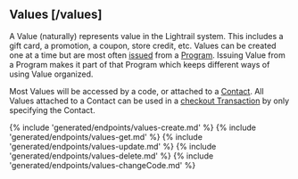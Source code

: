 ## Values [/values]

A Value (naturally) represents value in the Lightrail system.  This includes a gift card, a promotion, a coupon, store credit, etc.  Values can be created one at a time but are most often [issued](#reference/0/programs/create-issuance) from a [Program](#reference/0/programs).  Issuing Value from a Program makes it part of that Program which keeps different ways of using Value organized.
 
Most Values will be accessed by a code, or attached to a [Contact](#reference/0/contacts).  All Values attached to a Contact can be used in a [checkout Transaction](#reference/0/transactions/checkout) by only specifying the Contact.

{% include 'generated/endpoints/values-create.md' %}
{% include 'generated/endpoints/values-get.md' %}
{% include 'generated/endpoints/values-update.md' %}
{% include 'generated/endpoints/values-delete.md' %}
{% include 'generated/endpoints/values-changeCode.md' %}
